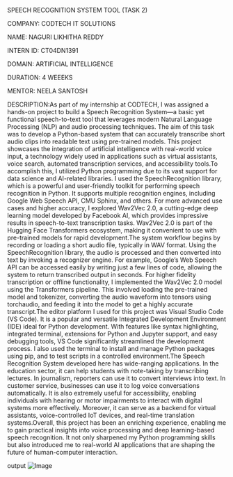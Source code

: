 SPEECH RECOGNITION SYSTEM TOOL (TASK 2)

COMPANY: CODTECH IT SOLUTIONS

NAME: NAGURI LIKHITHA REDDY

INTERN ID: CT04DN1391

DOMAIN: ARTIFICIAL INTELLIGENCE

DURATION: 4 WEEEKS

MENTOR: NEELA SANTOSH

DESCRIPTION:As part of my internship at CODTECH, I was assigned a hands-on project to build a Speech Recognition System—a basic yet functional speech-to-text tool that leverages modern Natural Language Processing (NLP) and audio processing techniques. The aim of this task was to develop a Python-based system that can accurately transcribe short audio clips into readable text using pre-trained models. This project showcases the integration of artificial intelligence with real-world voice input, a technology widely used in applications such as virtual assistants, voice search, automated transcription services, and accessibility tools.To accomplish this, I utilized Python programming due to its vast support for data science and AI-related libraries. I used the SpeechRecognition library, which is a powerful and user-friendly toolkit for performing speech recognition in Python. It supports multiple recognition engines, including Google Web Speech API, CMU Sphinx, and others. For more advanced use cases and higher accuracy, I explored Wav2Vec 2.0, a cutting-edge deep learning model developed by Facebook AI, which provides impressive results in speech-to-text transcription tasks. Wav2Vec 2.0 is part of the Hugging Face Transformers ecosystem, making it convenient to use with pre-trained models for rapid development.The system workflow begins by recording or loading a short audio file, typically in WAV format. Using the SpeechRecognition library, the audio is processed and then converted into text by invoking a recognizer engine. For example, Google’s Web Speech API can be accessed easily by writing just a few lines of code, allowing the system to return transcribed output in seconds. For higher fidelity transcription or offline functionality, I implemented the Wav2Vec 2.0 model using the Transformers pipeline. This involved loading the pre-trained model and tokenizer, converting the audio waveform into tensors using torchaudio, and feeding it into the model to get a highly accurate transcript.The editor platform I used for this project was Visual Studio Code (VS Code). It is a popular and versatile Integrated Development Environment (IDE) ideal for Python development. With features like syntax highlighting, integrated terminal, extensions for Python and Jupyter support, and easy debugging tools, VS Code significantly streamlined the development process. I also used the terminal to install and manage Python packages using pip, and to test scripts in a controlled environment.The Speech Recognition System developed here has wide-ranging applications. In the education sector, it can help students with note-taking by transcribing lectures. In journalism, reporters can use it to convert interviews into text. In customer service, businesses can use it to log voice conversations automatically. It is also extremely useful for accessibility, enabling individuals with hearing or motor impairments to interact with digital systems more effectively. Moreover, it can serve as a backend for virtual assistants, voice-controlled IoT devices, and real-time translation systems.Overall, this project has been an enriching experience, enabling me to gain practical insights into voice processing and deep learning-based speech recognition. It not only sharpened my Python programming skills but also introduced me to real-world AI applications that are shaping the future of human-computer interaction.

output
![Image](https://github.com/user-attachments/assets/5a9ccf38-2ce5-488f-a475-1e829338c2bf)
